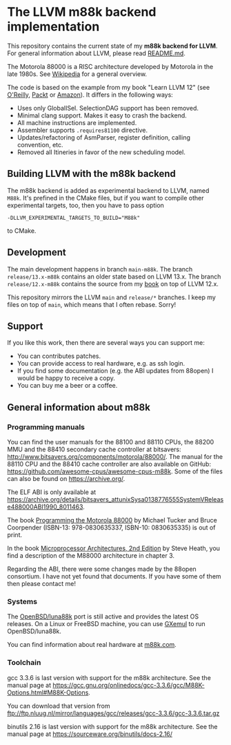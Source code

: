 # The LLVM m88k backend implementation

This repository contains the current state of my **m88k backend for LLVM**.
For general information about LLVM, please read [README.md](README.md).

The Motorola 88000 is a RISC architecture developed by Motorola in the late
1980s. See [Wikipedia](https://en.wikipedia.org/wiki/Motorola_88000) for a
general overview.

The code is based on the example from my book "Learn LLVM 12" (see
[O'Reilly](https://learning.oreilly.com/library/view/learn-llvm-12/9781839213502/),
[Packt](https://www.packtpub.com/product/learn-llvm-12/9781839213502) or
[Amazon](https://www.amazon.com/Learn-LLVM-12-beginners-libraries/dp/1839213507/)).
It differs in the following ways:
- Uses only GlobalISel. SelectionDAG support has been removed.
- Minimal clang support. Makes it easy to crash the backend.
- All machine instructions are implemented.
- Assembler supports `.requires81100` directive.
- Updates/refactoring of AsmParser, register definition, calling convention, etc.
- Removed all Itineries in favor of the new scheduling model.

## Building LLVM with the m88k backend

The m88k backend is added as experimental backend to LLVM, named `M88k`.
It's prefined in the CMake files, but if you want to compile other experimental
targets, too, then you have to pass option

```-DLLVM_EXPERIMENTAL_TARGETS_TO_BUILD="M88k"```

to CMake.

## Development

The main development happens in branch `main-m88k`. The branch
`release/13.x-m88k` contains an older state based on LLVM 13.x. The branch
`release/12.x-m88k` contains the source from my
[book](https://www.packtpub.com/product/learn-llvm-12/9781839213502) on top of
LLVM 12.x.

This repository mirrors the LLVM `main` and `release/*` branches. I keep my
files on top of `main`, which means that I often rebase. Sorry!

## Support

If you like this work, then there are several ways you can support me:

- You can contributes patches.
- You can provide access to real hardware, e.g. as ssh login.
- If you find some documentation (e.g. the ABI updates from 88open) I would be
  happy to receive a copy.
- You can buy me a beer or a coffee.

## General information about m88k

### Programming manuals

You can find the user manuals for the 88100 and 88110 CPUs, the 88200 MMU and the
88410 secondary cache controller at bitsavers:
http://www.bitsavers.org/components/motorola/88000/. The manual for the 88110
CPU and the 88410 cache controller are also available on GitHub:
https://github.com/awesome-cpus/awesome-cpus-m88k. Some of the files can also be
found on https://archive.org/.

The ELF ABI is only available at
https://archive.org/details/bitsavers_attunixSysa0138776555SystemVRelease488000ABI1990_8011463.

The book [Programming the Motorola 88000](https://www.amazon.com/Programming-Motorola-88000-Michael-Tucker/dp/0830635335/)
by Michael Tucker and Bruce Coorpender (ISBN-13: 978-0830635337,
ISBN-10: 0830635335) is out of print.

In the book [Microprocessor Architectures, 2nd Edition](https://www.oreilly.com/library/view/microprocessor-architectures-2nd/9781483295534/)
by Steve Heath, you find a description of the M88000 architecture in chapter 3.

Regarding the ABI, there were some changes made by the 88open consortium. I have
not yet found that documents. If you have some of them then please contact me!

### Systems

The [OpenBSD/luna88k](https://www.openbsd.org/luna88k.html) port is still active
and provides the latest OS releases.
On a Linux or FreeBSD machine, you can use [GXemul](http://gavare.se/gxemul/) to
run OpenBSD/luna88k.

You can find information about real hardware at [m88k.com](http://m88k.com/).

### Toolchain

gcc 3.3.6 is last version with support for the m88k architecture. See the manual
page at
https://gcc.gnu.org/onlinedocs/gcc-3.3.6/gcc/M88K-Options.html#M88K-Options.

You can download that version from
ftp://ftp.nluug.nl/mirror/languages/gcc/releases/gcc-3.3.6/gcc-3.3.6.tar.gz

binutils 2.16 is last version with support for the m88k architecture. See the
manual page at
https://sourceware.org/binutils/docs-2.16/
